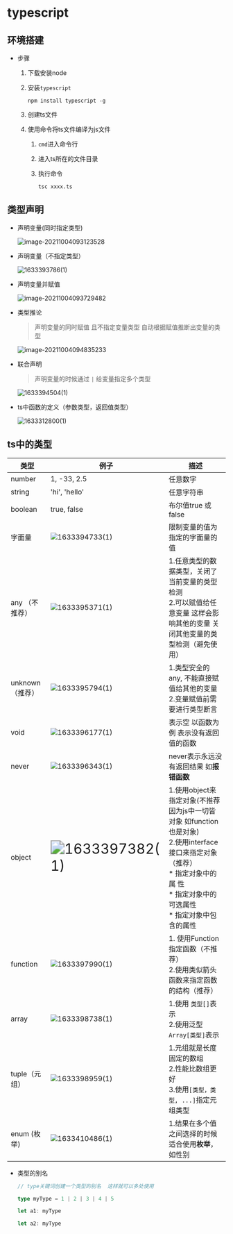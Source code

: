 # typescript

## 环境搭建

* 步骤

  1. 下载安装node

     

  2. 安装`typescript`

     ````shell
     npm install typescript -g
     ````

  3. 创建ts文件

     

  4. 使用命令将ts文件编译为js文件

     1. `cmd`进入命令行

     2. 进入ts所在的文件目录

     3. 执行命令

        ````shell
        tsc xxxx.ts
        ````

        



## 类型声明

* 声明变量(同时指定类型)

  ![image-20211004093123528](C:\Users\香蕉\AppData\Roaming\Typora\typora-user-images\image-20211004093123528.png)

* 声明变量（不指定类型）

  ![1633393786(1)](E:\桌面\1633393786(1).jpg)

* 声明变量并赋值

  ![image-20211004093729482](C:\Users\香蕉\AppData\Roaming\Typora\typora-user-images\image-20211004093729482.png)

* 类型推论

  > 声明变量的同时赋值  且不指定变量类型  自动根据赋值推断出变量的类型
  
  ![image-20211004094835233](C:\Users\香蕉\AppData\Roaming\Typora\typora-user-images\image-20211004094835233.png)

* 联合声明

  > 声明变量的时候通过 `|` 给变量指定多个类型

  ![1633394504(1)](E:\桌面\1633394504(1).jpg)

* ts中函数的定义（参数类型，返回值类型）

  ![1633312800(1)](E:\桌面\1633312800(1).jpg)





## ts中的类型

| 类型            | 例子                                                         | 描述                                                         |
| --------------- | ------------------------------------------------------------ | ------------------------------------------------------------ |
| number          | 1, -33, 2.5                                                  | 任意数字                                                     |
| string          | 'hi',  'hello'                                               | 任意字符串                                                   |
| boolean         | true, false                                                  | 布尔值true 或false                                           |
| 字面量          | ![1633394733(1)](E:\桌面\1633394733(1).jpg)                  | 限制变量的值为指定的字面量的值                               |
| any （不推荐）  | ![1633395371(1)](E:\桌面\1633395371(1).jpg)                  | 1.任意类型的数据类型，关闭了当前变量的类型检测<br />2.可以赋值给任意变量 这样会影响其他的变量 关闭其他变量的类型检测（避免使用） |
| unknown（推荐） | ![1633395794(1)](E:\桌面\1633395794(1).jpg)                  | 1.类型安全的any, 不能直接赋值给其他的变量<br />2.变量赋值前需要进行类型断言 |
| void            | ![1633396177(1)](E:\桌面\1633396177(1).jpg)                  | 表示空  以函数为例 表示没有返回值的函数                      |
| never           | ![1633396343(1)](E:\桌面\1633396343(1).jpg)                  | never表示永远没有返回结果 如**报错函数**                     |
| object          | <img src="E:\桌面\1633397382(1).jpg" alt="1633397382(1)" style="zoom:200%;" /> | 1.使用object来指定对象(不推荐 因为js中一切皆对象 如function也是对象)<br />2.使用interface接口来指定对象（推荐）<br />* 指定对象中的属   性 <br />* 指定对象中的可选属性<br />* 指定对象中包含的属性 |
| function        | ![1633397990(1)](E:\桌面\1633397990(1).jpg)                  | 1. 使用Function指定函数（不推荐）<br />2.使用类似箭头函数来指定函数的结构（推荐） |
| array           | ![1633398738(1)](E:\桌面\1633398738(1).jpg)                  | 1.使用 `类型[]`表示<br />2.使用泛型`Array[类型]`表示         |
| tuple（元组）   | ![1633398959(1)](E:\桌面\1633398959(1).jpg)                  | 1.元组就是长度固定的数组<br />2.性能比数组更好<br />3.使用`[类型，类型, ...]`指定元组类型 |
| enum (枚举)     | ![1633410486(1)](E:\桌面\1633410486(1).jpg)                  | 1.结果在多个值之间选择的时候适合使用**枚举**，如性别         |



* 类型的别名

  ````typescript
  // type关键词创建一个类型的别名  这样就可以多处使用
  
  type myType = 1 | 2 | 3 | 4 | 5
  
  let a1: myType
  
  let a2: myType
  ````

  